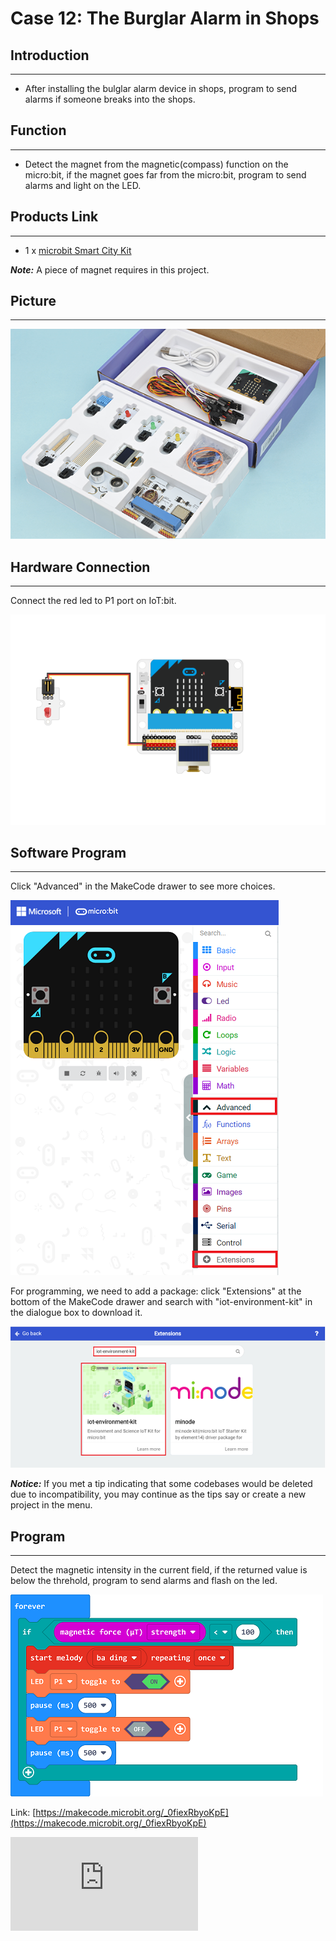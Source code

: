 # Case 12: The Burglar Alarm in Shops


##  Introduction
---

- After installing the bulglar alarm device in shops, program to send alarms if someone breaks into the shops.

##  Function
---

- Detect the magnet from the magnetic(compass) function on the micro:bit,  if the magnet goes far from the micro:bit, program to send alarms and light on the LED.

## Products Link
---
- 1 x [microbit Smart City Kit](https://shop.elecfreaks.com/products/elecfreaks-micro-bit-smart-city-kit-without-micro-bit-board?_pos=1&_sid=ce30b50b6&_ss=r)

***Note:*** A piece of magnet requires in this project.

## Picture
---
![](./images/microbit-Smart-City-Kit-case-01-02.png)

## Hardware Connection
---

Connect the red led to P1 port on IoT:bit.

![](./images/microbit-Smart-City-Kit-case-12-03.png)

## Software Program

---

Click "Advanced" in the MakeCode drawer to see more choices.

![](./images/microbit-Smart-City-Kit-case-01-04.png)

For programming, we need to add a package: click "Extensions" at the bottom of the MakeCode drawer and search with "iot-environment-kit" in the dialogue box to download it.

![](./images/microbit-Smart-City-Kit-case-01-05.png)



***Notice:*** If you met a tip indicating that some codebases would be deleted due to incompatibility, you may continue as the tips say or create a new project in the menu.

## Program

---

Detect the magnetic intensity in the current field, if the returned value is below the threhold, program to send alarms and flash on the led.

![](./images/microbit-Smart-City-Kit-case-12-07.png)

Link: [https://makecode.microbit.org/_0fiexRbyoKpE](https://makecode.microbit.org/_0fiexRbyoKpE)

<div
    style={{
        position: 'relative',
        paddingBottom: '60%',
        overflow: 'hidden',
    }}
>
    <iframe
        src="https://makecode.microbit.org/_0fiexRbyoKpE"
        frameborder="0"
        sandbox="allow-popups allow-forms allow-scripts allow-same-origin"
        style={{
            position: 'absolute',
            width: '100%',
            height: '100%',
        }}
    />
</div>


## Result
---
- If someone breaks into the shop, the device sends alarms and the led keeps flashing.
